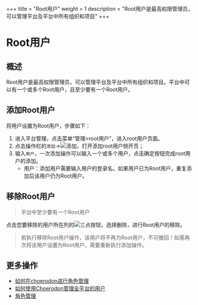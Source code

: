 +++
title = "Root用户"
weight = 1
description = "Root用户是最高权限管理员，可以管理平台及平台中所有组织和项目"
+++

# Root用户

## 概述
Root用户是最高权限管理员，可以管理平台及平台中所有组织和项目。平台中可以有一个或多个Root用户，且至少要有一个Root用户。

## 添加Root用户

将用户设置为Root用户，步骤如下：

1. 进入平台管理，点击菜单“管理>root用户”，进入root用户页面。
2. 点击操作栏的`添加`→![添加](/docs/user-guide/manager-guide/image/add.png)，打开添加root用户侧开页；
3. 输入`用户`，一次添加操作可以输入一个或多个用户，点击确定按钮完成root用户的添加。
    - 用户：添加用户需要输入用户的登录名。如果用户已为Root用户，重复添加后该用户仍为Root用户。


## 移除Root用户

<blockquote class="note">
         平台中至少要有一个Root用户
      </blockquote>

点击您要移除的用户所在列的![三点](/docs/user-guide/manager-guide/image/more-vert.png)按钮，选择删除，进行Root用户的移除。

<blockquote class="warning">
         若执行移除Root用户操作，该用户将不再为Root用户，不可撤回！如需再次将该用户设置为Root用户，需要重新执行添加操作。
      </blockquote>

## 更多操作
- [如何在choerodon进行角色管理](../role)
- [如何使用Choerodon管理全平台的用户](../site-user)
- [角色管理](../role)




